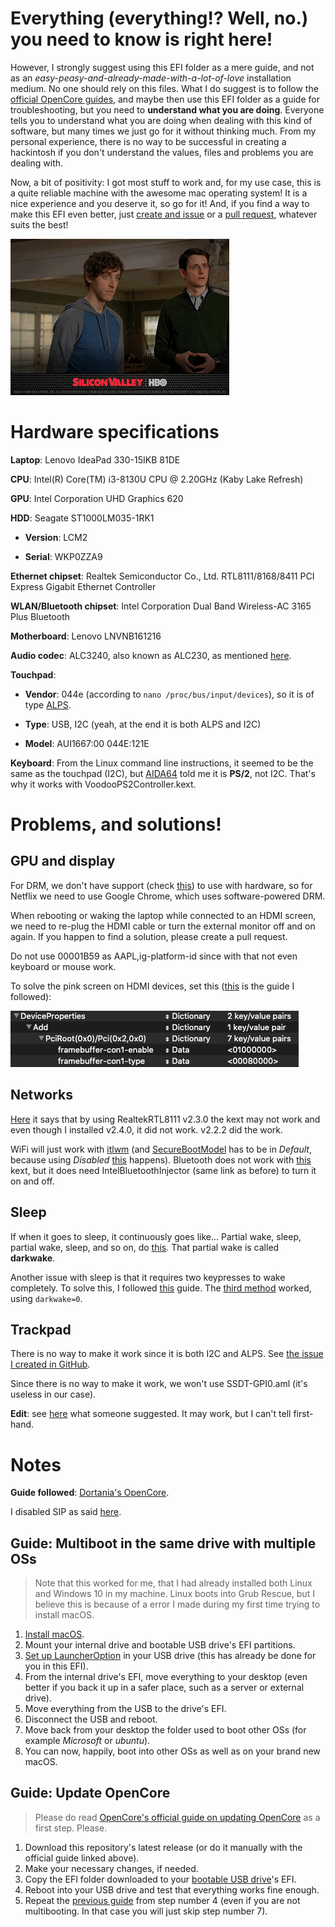 # Everything (everything!? Well, no.) you need to know is right here!
However, I strongly suggest using this EFI folder as a mere guide, and not as an _easy-peasy-and-already-made-with-a-lot-of-love_ installation medium. No one should rely on this files. What I do suggest is to follow the [official OpenCore guides](https://dortania.github.io/getting-started/), and maybe then use this EFI folder as a guide for troubleshooting, but you need to **understand what you are doing**.
Everyone tells you to understand what you are doing when dealing with this kind of software, but many times we just go for it without thinking much. From my personal experience, there is no way to be successful in creating a hackintosh if you don't understand the values, files and problems you are dealing with.

Now, a bit of positivity: I got most stuff to work and, for my use case, this is a quite reliable machine with the awesome mac operating system! It is a nice experience and you deserve it, so go for it! And, if you find a way to make this EFI even better, just [create and issue](https://github.com/LucasDondo/Hackintosh-Lenovo-IdeaPad-330-15IKB-81DE/issues/new/choose) or a [pull request](https://github.com/LucasDondo/Hackintosh-Lenovo-IdeaPad-330-15IKB-81DE/compare), whatever suits the best!

![Booyah!](Resources/Booyah!.gif)

# Hardware specifications

**Laptop**: Lenovo IdeaPad 330-15IKB 81DE

**CPU**: Intel(R) Core(TM) i3-8130U CPU @ 2.20GHz (Kaby Lake Refresh)

**GPU**: Intel Corporation UHD Graphics 620

**HDD**: Seagate ST1000LM035-1RK1

- **Version**: LCM2

- **Serial**: WKP0ZZA9

**Ethernet chipset**: Realtek Semiconductor Co., Ltd. RTL8111/8168/8411 PCI Express Gigabit Ethernet Controller

**WLAN/Bluetooth chipset**: Intel Corporation Dual Band Wireless-AC 3165 Plus Bluetooth

**Motherboard**: Lenovo LNVNB161216

**Audio codec**: ALC3240, also known as ALC230, as mentioned [here](https://www.reddit.com/r/hackintosh/comments/hzjb44/codec_finder/).

**Touchpad**:

- **Vendor**: 044e (according to `nano /proc/bus/input/devices`), so it is of type [ALPS](https://devicehunt.com/view/type/usb/vendor/044E).

- **Type**: USB, I2C (yeah, at the end it is both ALPS and I2C)

- **Model**: AUI1667:00 044E:121E

**Keyboard**: From the Linux command line instructions, it seemed to be the same as the touchpad (I2C), but [AIDA64](https://www.aida64.com/) told me it is **PS/2**, not I2C. That's why it works with VoodooPS2Controller.kext.

# Problems, and solutions!

## GPU and display

For DRM, we don't have support (check [this](https://dortania.github.io/OpenCore-Post-Install/universal/drm.html#fixing-drm)) to use with hardware, so for Netflix we need to use Google Chrome, which uses software-powered DRM.

When rebooting or waking the laptop while connected to an HDMI screen, we need to re-plug the HDMI cable or turn the external monitor off and on again. If you happen to find a solution, please create a pull request.

Do not use 00001B59 as AAPL,ig-platform-id since with that not even keyboard or mouse work.

To solve the pink screen on HDMI devices, set this ([this](https://dortania.github.io/OpenCore-Post-Install/gpu-patching/intel-patching/connector.html) is the guide I followed):

![Pink screen on HDMI - Solution](<Resources/Pink screen on HDMI - Solution.png>)

## Networks

[Here](https://dortania.github.io/OpenCore-Install-Guide/ktext.html#ethernet) it says that by using RealtekRTL8111 v2.3.0 the kext may not work and even though I installed v2.4.0, it did not work. v2.2.2 did the work.

WiFi will just work with [itlwm](https://github.com/OpenIntelWireless/itlwm) (and [SecureBootModel](https://dortania.github.io/OpenCore-Install-Guide/config-laptop.plist/kaby-lake.html#misc) has to be in _Default_, because using _Disabled_ [this](https://github.com/OpenIntelWireless/itlwm/issues/301) happens). Bluetooth does not work with [this](https://github.com/OpenIntelWireless/IntelBluetoothFirmware) kext, but it does need IntelBluetoothInjector (same link as before) to turn it on and off.

## Sleep

If when it goes to sleep, it continuously goes like... Partial wake, sleep, partial wake, sleep, and so on, do [this](https://dortania.github.io/OpenCore-Post-Install/usb/misc/instant-wake.html). That partial wake is called **darkwake**.

Another issue with sleep is that it requires two keypresses to wake completely. To solve this, I followed [this](https://dortania.github.io/OpenCore-Post-Install/usb/misc/keyboard.html) guide. The [third method](https://dortania.github.io/OpenCore-Post-Install/usb/misc/keyboard.html#method-3-configuring-darkwake) worked, using `darkwake=0`.

## Trackpad

There is no way to make it work since it is both I2C and ALPS. See [the issue I created in GitHub](https://github.com/VoodooI2C/VoodooI2C/issues/358#event-3638746641).

Since there is no way to make it work, we won't use SSDT-GPI0.aml (it's useless in our case).

**Edit**: see [here](https://github.com/VoodooI2C/VoodooI2C/issues/358#issuecomment-939154909) what someone suggested. It may work, but I can't tell first-hand.

# Notes

**Guide followed**: [Dortania's OpenCore](http://dortania.github.io).

I disabled SIP as said [here](https://dortania.github.io/OpenCore-Install-Guide/troubleshooting/extended/post-issues.html#disabling-sip).

## <a id="guide1">Guide: Multiboot in the same drive with multiple OSs</a>

> Note that this worked for me, that I had already installed both Linux and Windows 10 in my machine. Linux boots into Grub Rescue, but I believe this is because of a error I made during my first time trying to install macOS.

1. [Install macOS](https://dortania.github.io/OpenCore-Install-Guide/).
2. Mount your internal drive and bootable USB drive's EFI partitions.
3. [Set up LauncherOption](https://dortania.github.io/OpenCore-Post-Install/multiboot/bootstrap.html) in your USB drive (this has already be done for you in this EFI).
4. From the internal drive's EFI, move everything to your desktop (even better if you back it up in a safer place, such as a server or external drive).
5. Move everything from the USB to the drive's EFI.
6. Disconnect the USB and reboot.
7. Move back from your desktop the folder used to boot other OSs (for example *Microsoft* or *ubuntu*).
8. You can now, happily, boot into other OSs as well as on your brand new macOS.

## <a id="guide2">Guide: Update OpenCore</a>

> Please do read [OpenCore's official guide on updating OpenCore](https://dortania.github.io/OpenCore-Post-Install/universal/update.html) as a first step. Please.

1. Download this repository's latest release (or do it manually with the official guide linked above).
2. Make your necessary changes, if needed.
3. Copy the EFI folder downloaded to your [bootable USB drive](https://dortania.github.io/OpenCore-Install-Guide/installer-guide/)'s EFI.
4. Reboot into your USB drive and test that everything works fine enough.
5. Repeat the [previous guide](#guide1) from step number 4 (even if you are not multibooting. In that case you will just skip step number 7).
